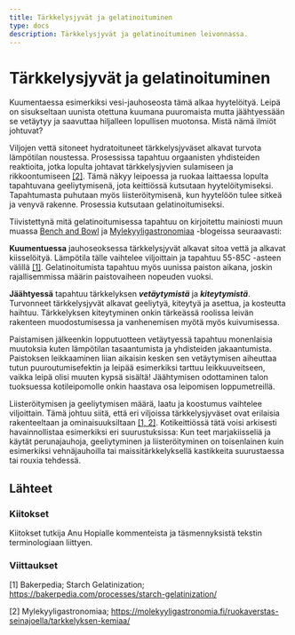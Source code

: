 ```yaml
---
title: Tärkkelysjyvät ja gelatinoituminen
type: docs
description: Tärkkelysjyvät ja gelatinoituminen leivonnassa.
---
```


# Tärkkelysjyvät ja gelatinoituminen

Kuumentaessa esimerkiksi vesi-jauhoseosta tämä alkaa hyytelöityä. Leipä on sisukseltaan
uunista otettuna kuumana puuromaista mutta jäähtyessään se vetäytyy ja saavuttaa hiljalleen lopullisen muotonsa.
Mistä nämä ilmiöt johtuvat?

Viljojen vettä sitoneet hydratoituneet tärkkelysjyväset alkavat turvota lämpötilan noustessa.
Prosessissa tapahtuu orgaanisten yhdisteiden reaktioita, jotka lopulta johtavat tärkkelysjyvien sulamiseen
ja rikkoontumiseen [[2]](#lähteet). Tämä näkyy leipoessa ja ruokaa laittaessa lopulta tapahtuvana
geeliytymisenä, jota keittiössä kutsutaan hyytelöitymiseksi. Tapahtumasta puhutaan myös
liisteröitymisenä, kun hyytelöön tulee sitkeä ja venyvä rakenne. Prosessia kutsutaan gelatinoitumiseksi.

Tiivistettynä mitä gelatinoitumisessa tapahtuu on kirjoitettu mainiosti muun muassa
[Bench and Bowl](https://blog.benchandbowl.com/2020/01/13/scalding/)
ja [Mylekyyligastronomiaa](https://molekyyligastronomia.fi/ruokaverstas-seinajoella/tarkkelyksen-kemiaa/) -blogeissa seuraavasti:

**Kuumentuessa** jauhoseoksessa tärkkelysjyvät alkavat sitoa vettä ja alkavat kiisselöityä.
Lämpötila tälle vaihtelee viljoittain ja tapahtuu 55-85C -asteen välillä [[1]](#lähteet).
Gelatinoitumista tapahtuu myös uunissa paiston aikana, joskin rajallisemmissa määrin paistovaiheen nopeuden vuoksi.

**Jäähtyessä** tapahtuu tärkkelyksen **_vetäytymistä_** ja **_kiteytymistä_**.
Turvonneet tärkkelysjyvät alkavat geeliytyä, kiteytyä ja asettua, ja kosteutta haihtuu.
Tärkkelyksen kiteytyminen onkin tärkeässä roolissa leivän rakenteen muodostumisessa
ja vanhenemisen myötä myös kuivumisessa.

Paistamisen jälkeenkin lopputuotteen vetäytyessä tapahtuu monenlaisia muutoksia kuten lämpötilan tasaantumista
ja yhdisteiden jakaantumista. Paistoksen leikkaaminen liian aikaisin kesken sen vetäytymisen aiheuttaa
tutun puuroutumisefektin ja leipää esimerkiksi tarttuu leikkuuveitseen, vaikka leipä
olisi muuten kypsä sisältä! Jäähtymisen odottaminen talon tuoksuessa
kotileipomolle onkin haastava osa leipomisen loppumetreillä.

Liisteröitymisen ja geeliytymisen määrä, laatu ja koostumus vaihtelee viljoittain.
Tämä johtuu siitä, että eri viljoissa tärkkelysjyväset ovat erilaisia rakenteeltaan
ja ominaisuuksiltaan [[1, 2]](#lähteet).
Kotikeittiössä tätä voisi arkisesti havainnollistaa esimerkiksi eri suurustuksissa: Kun teet marjakiisseliä
ja käytät perunajauhoja, geeliytyminen ja liisteröityminen on toisenlainen kuin
esimerkiksi vehnäjauhoilla tai maissitärkkelyksellä kastikkeita suurustaessa
tai rouxia tehdessä.

## Lähteet

### Kiitokset

Kiitokset tutkija Anu Hopialle kommenteista ja täsmennyksistä tekstin terminologiaan liittyen.

### Viittaukset

[1] Bakerpedia; Starch Gelatinization; https://bakerpedia.com/processes/starch-gelatinization/

[2] Mylekyyligastronomiaa; https://molekyyligastronomia.fi/ruokaverstas-seinajoella/tarkkelyksen-kemiaa/
